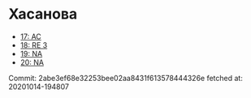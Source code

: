 # Хасанова
- [17: AC](17.md)
- [18: RE 3](18.md)
- [19: NA](19.md)
- [20: NA](20.md)

Commit: 2abe3ef68e32253bee02aa8431f613578444326e
 fetched at: 20201014-194807
